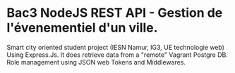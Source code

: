 # Bac3 NodeJS REST API - Gestion de l'évenementiel d'un ville.
Smart city oriented student project (IESN Namur, IG3, UE technologie web) Using Express.Js. It does retrieve data from a "remote" Vagrant Postgre DB. 
Role management using JSON web Tokens and Middlewares.
